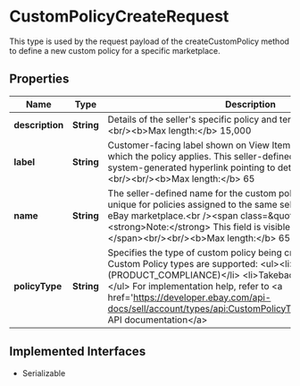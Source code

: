 

# CustomPolicyCreateRequest

This type is used by the request payload of the createCustomPolicy method to define a new custom policy for a specific marketplace.
## Properties

Name | Type | Description | Notes
------------ | ------------- | ------------- | -------------
**description** | **String** | Details of the seller&#39;s specific policy and terms for this policy.&lt;br/&gt;&lt;br/&gt;&lt;b&gt;Max length:&lt;/b&gt; 15,000 |  [optional]
**label** | **String** | Customer-facing label shown on View Item pages for items to which the policy applies. This seller-defined string is displayed as a system-generated hyperlink pointing to detailed policy information.&lt;br/&gt;&lt;br/&gt;&lt;b&gt;Max length:&lt;/b&gt; 65 |  [optional]
**name** | **String** | The seller-defined name for the custom policy. Names must be unique for policies assigned to the same seller, policy type, and eBay marketplace.&lt;br /&gt;&lt;span class&#x3D;\&quot;tablenote\&quot;&gt;&lt;strong&gt;Note:&lt;/strong&gt; This field is visible only to the seller. &lt;/span&gt;&lt;br/&gt;&lt;br/&gt;&lt;b&gt;Max length:&lt;/b&gt; 65 |  [optional]
**policyType** | **String** | Specifies the type of custom policy being created. &lt;br/&gt;&lt;br/&gt;Two Custom Policy types are supported: &lt;ul&gt;&lt;li&gt;Product Compliance (PRODUCT_COMPLIANCE)&lt;/li&gt; &lt;li&gt;Takeback (TAKE_BACK)&lt;/li&gt;&lt;/ul&gt; For implementation help, refer to &lt;a href&#x3D;&#39;https://developer.ebay.com/api-docs/sell/account/types/api:CustomPolicyTypeEnum&#39;&gt;eBay API documentation&lt;/a&gt; |  [optional]


## Implemented Interfaces

* Serializable



